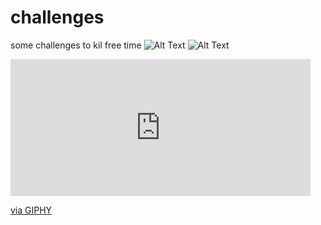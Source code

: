 # challenges
some challenges to kil free time 
![Alt Text](https://media.giphy.com/media/vFKqnCdLPNOKc/giphy.gif)
![Alt Text](https://giphy.com/embed/emBWAb11GsQDC11kUK)


<iframe src="https://giphy.com/embed/emBWAb11GsQDC11kUK" width="480" height="219" frameBorder="0" class="giphy-embed" allowFullScreen></iframe><p><a href="https://giphy.com/gifs/front-end-web-dev-scrolltrigger-emBWAb11GsQDC11kUK">via GIPHY</a></p>
